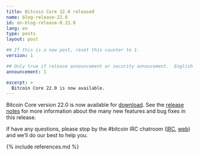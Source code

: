```yaml
---
title: Bitcoin Core 22.0 released
name: blog-release-22.0
id: en-blog-release-0.22.0
lang: en
type: posts
layout: post

## If this is a new post, reset this counter to 1.
version: 1

## Only true if release announcement or security annoucement.  English posts only
announcement: 1

excerpt: >
  Bitcoin Core 22.0 is now available.
---
```

Bitcoin Core version 22.0 is now available for [download][download
page].  See the [release notes][] for more information about the many
new features and bug fixes in this release.

If have any questions, please stop by the #bitcoin IRC chatroom
([IRC][irc], [web][web irc]) and we’ll do our best to help you.

[release notes]: /en/releases/22.0/
[IRC]: irc://irc.libera.chat/bitcoin
[web irc]: https://web.libera.chat/#bitcoin
[download page]: /en/download

{% include references.md %}
